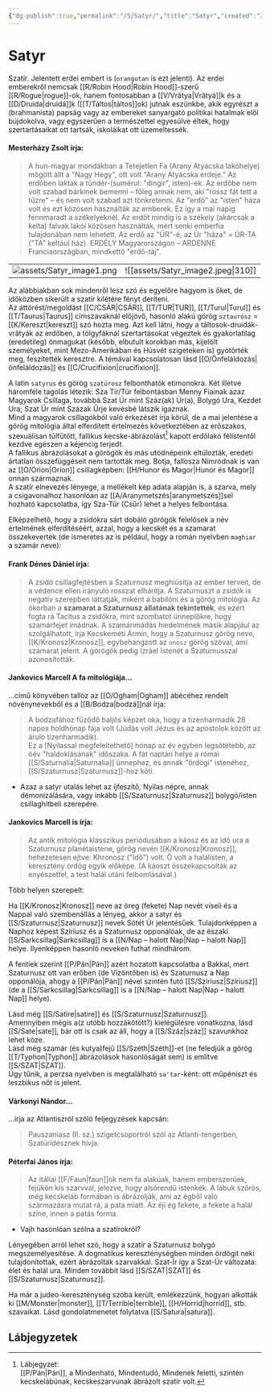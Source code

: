 ```yaml
---
{"dg-publish":true,"permalink":"/S/Satyr/","title":"Satyr","created":"2023-11-13T05:21","updated":"2025-09-23T20:55"}
---
```



# Satyr

Szatír. Jelentett erdei embert is (`orangutan` is ezt jelenti). Az erdei emberekről nemcsak [[R/Robin Hood\|Robin Hood]]-szerű [[R/Rogue\|rogue]]-ok, hanem fontosabban a [[V/Vrâtya\|Vrâtyá]]k és a [[D/Druida\|druidá]]k ([[T/Táltos\|táltos]]ok) jutnak eszünkbe, akik egyrészt a (brahmanista) papság vagy az embereket sanyargató politikai hatalmak elől bújdokolva, vagy egyszerűen a természettel egyesülve éltek, hogy szertartásaikat ott tartsák, iskoláikat ott üzemeltessék.   

#### Mesterházy Zsolt írja:  

> A hun-magyar mondákban a Tetejetlen Fa (Arany Atyácska lakóhelye) mögött állt a "Nagy Hegy", ott volt "Arany Atyácska erdeje." Az erdőben laktak a tündér-(sumérul: "dingir", isten)-ek. Az erdőbe nem volt szabad bárkinek bemenni – főleg annak nem, aki "rossz fát tett a tűzre" – és nem volt szabad azt tönkretenni. Az "erdő" az "isten" háza volt és ezt közösen használták az emberek. Ez így a mai napig fennmaradt a székelyeknél. Az erdőt mindig is a székely (akárcsak a kelta) falvak lakói közösen használták, mert senki emberfia tulajdonában nem lehetett. Az erdő az "ÚR"-é, az Úr "háza" = ÚR-TA ("TA" keltául ház). ERDÉLY Magyarországon – ARDENNE Franciaországban, mindkettő "erdő-táj".  

|                              |                                    |
| ---------------------------- | ---------------------------------- |
| ![assets/Satyr_image1.png](/img/user/S/assets/Satyr_image1.png) | ![[assets/Satyr_image2.jpeg\|310]] |

Az alábbiakban sok mindenről lesz szó és egyelőre hagyom is őket, de időközben sikerült a szatír kilétére fényt deríteni.  
Az áttörést/megoldást [[C/CSÁR\|CSÁR]], [[T/TUR\|TUR]], [[T/Turul\|Turul]] és [[T/Taurus\|Taurus]] címszavaknál előjövő, hasonló alakú görög `sztaurósz` = [[K/Kereszt\|kereszt]] szó hozta meg. Azt kell látni, hogy a táltosok-druidák-vrâtyák az erdőben, a tölgyfáknál szertartásokat végeztek és gyakorlatilag (eredetileg) önmagukat (később, elbutult korokban más, kijelölt személyeket, mint Mezo-Amerikában és Húsvét szigeteken is) gyötörték meg, feszítették keresztre. A témával kapcsolatosan lásd [[O/Önfeláldozás\|önfeláldozás]] és [[C/Crucifixion\|crucifixion]].  

A latin `satyrus` és görög `szatürosz` felbonthatók etimonokra. Két illetve háromféle tagolás létezik: Sza Tír/Tür felbontásban Menny Fiainak azaz Magyarok Csillaga, továbbá Szat Úr mint Száz(ak) Úr(a), Bolygó Ura, Kezdet Ura; Szat Ür mint Százak Űrje kevésbé látszik igaznak.  
Mind a magyarok csillagokból való érkezését írja körül, de a mai jelentése a görög mitológia által elferdített értelmezés következtében az erőszakos, szexuálisan túlfűtött, fallikus kecske-ábrázolást[^1] kapott erdőlakó félistentől kezdve egészen a kéjencig terjedt.  
A fallikus ábrázolásokat a görögök és más utódnépeink eltúlozták, eredeti ártatlan összefüggéseit nem tartották meg. Botja, fallosza Nimródnak is van az [[O/Orion\|Orion]] csillagképben: [[H/Hunor és Magor\|Hunor és Magor]] onnan származnak.  
A szatír elnevezés lényege, a mellékelt kép adata alapján is, a szarva, mely a csigavonalhoz hasonlóan az [[A/Aranymetszés\|aranymetszés]]sel hozható kapcsolatba, így Sza-Tűr (Csűr) lehet a helyes felbontása.  

Elképzelhető, hogy a zsidókra sárt dobáló görögök felelősek a név értelmének elferdítéséért, azzal, hogy a kecskét és a szamarat összekeverték (de ismeretes az is például, hogy a román nyelvben `maghiar` a szamár neve):  

#### Frank Dénes Dániel írja:

> A zsidó csillagfejtésben a Szaturnusz meghiúsítja az ember terveit, de a védence ellen irányuló rosszat elhárítja. A Szaturnuszt a zsidók is negatív szerepben láttatják, miként a babilóni és a görög mitológia. Az ókorban a **szamarat a Szaturnusz állatának tekintették**, és ezért fogta rá Tacitus a zsidókra, mint szombatot ünneplőkre, hogy szamárfejet imádnak. A szamárimádás hiedelmének másik alapjául az szolgálhatott, írja Kecskeméti Ármin, hogy a Szaturnusz görög neve, [[K/Kronosz\|Kronosz]], egybehangzott az `onosz` görög szóval, ami szamarat jelent. A görögök pedig Izráel Istenét a Szaturnusszal azonosították.  

#### Jankovics Marcell A fa mitológiája...

...című könyvében tallóz az [[O/Ogham\|Ogham]] ábécéhez rendelt növénynevekből és a [[B/Bodza\|bodzá]]nál írja:  
> A bodzafához fűződő baljós képzet oka, hogy a tizenharmadik 28 napos holdhónap fája volt (Júdás volt Jézus és az apostolok között az áruló tizenharmadik).  
> Ez a \[Nyilassal megfeleltethető\] hónap az év egyben legsötétebb, az óév "haldoklásának" időszaka. A fát naptári helye a római [[S/Saturnalia\|Saturnalia]] ünnephez, és annak "ördögi" istenéhez, [[S/Szaturnusz\|Szaturnusz]]-hoz köti.  
- Azaz a satyr utalás lehet az íjfeszítő, Nyilas népre, annak démonizálására, vagy inkább [[S/Szaturnusz\|Szaturnusz]] bolygó/isten csillaghitbeli szerepére.

#### Jankovics Marcell is írja:  

> Az antik mitológia klasszikus periódusában a káosz és az idő ura a Szaturnusz planétaistene, görög nevén [[K/Kronosz\|Kronosz]], hehezetesen ejtve: Khronosz ("Idő") volt. Ő volt a halálisten, a keresztény ördög egyik előképe. (A káoszt összekapcsolták az enyészettel, a test halál utáni felbomlásával.)  

Több helyen szerepelt:  

Ha [[K/Kronosz\|Kronosz]] neve az öreg (fekete) Nap nevét viseli és a Nappal való szembenállás a lényeg, akkor a satyr és [[S/Szaturnusz\|Szaturnusz]] nevek Sötét Úr jelentésűek. Tulajdonképpen a Naphoz képest Szíriusz és a Szaturnusz opponálóak, de az északi [[S/Sarkcsillag\|Sarkcsillag]] is a [[N/Nap – halott Nap\|Nap – halott Nap]] helye. Ilyenképpen hasonló neveken futhat mindhárom.  

A fentiek szerint [[P/Pán\|Pán]] azért hozatott kapcsolatba a Bakkal, mert Szaturnusz ott van erőben (de Vízöntőben is) és Szaturnusz a Nap opponálója, ahogy a [[P/Pán\|Pán]] nével szintén futó [[S/Szíriusz\|Szíriusz]] (de a [[S/Sarkcsillag\|Sarkcsillag]] is a [[N/Nap – halott Nap\|Nap – halott Nap]] helye).

Lásd még [[S/Satire\|satire]] és [[S/Szaturnusz\|Szaturnusz]].  
Amennyiben mégis a(z utóbb hozzákötött?) kielégülésre vonatkozna, lásd [[S/Sate\|sate]], bár ott is csak az áll, hogy a [[S/Száz\|száz]] szavunkhoz lehet köze.  
Lásd még szamár (és kutya)fejű [[S/Széth\|Széth]]-et (ne feledjük a görög [[T/Typhon\|Typhon]] ábrázolások hasonlóságát sem) is említve [[S/SZAT\|SZAT]].  
Úgy tűnik, a perzsa nyelvben is megtalálható `sa'tar`-ként: ott műpéniszt és leszbikus nőt is jelent.  

#### Várkonyi Nándor...

...írja az Atlantiszról szóló feljegyzések kapcsán:  
> Pauszaniasz (II. sz.) szigetcsoportról szól az Atlanti-tengerben, Szatüridésznek hívja.  

#### Péterfai János írja:

> Az itáliai [[F/Faun\|faun]]ok nem fa alakúak, hanem emberszerűek, fejükön kis szarvval, jelezve, hogy alsórendű istenkék. A lábuk szőrös, még kecskeláb formában is ábrázolják, ami az égből való származásra mutat rá, a pata miatt. Az éji ég fekete, a fekete a halál színe, innen a patás forma.  
- Vajh hasonlóan szólna a szatírokról?

Lényegében arról lehet szó, hogy a szatír a Szaturnusz bolygó megszemélyesítése. A dogmatikus kereszténységben minden ördögit neki tulajdonítottak, ezért ábrázolták szarvakkal. Szat-Ír így a Szat-Úr változata: élet és halál ura. Minden továbbit lásd [[S/SZAT\|SZAT]] és [[S/Szaturnusz\|Szaturnusz]].  

Ha már a judeo-kereszténység szóba került, emlékezzünk, hogyan alkották ki [[M/Monster\|monster]], [[T/Terrible\|terrible]], [[H/Horrid\|horrid]], stb. szavaikat. Lásd gondolatmenetet folytatva [[S/Satura\|satura]].  

## Lábjegyzetek

[^1]: Lábjegyzet:  
[[P/Pán\|Pán]], a Mindenható, Mindentudó, Mindenek feletti, szintén kecskelábúnak, kecskeszarvúnak ábrázolt szatír volt.  